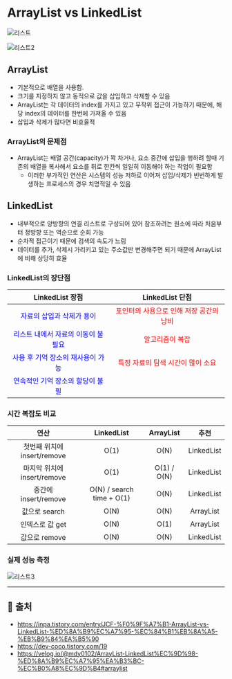 # ArrayList vs LinkedList
![리스트](https://github.com/mkyoung24/Algorithm/assets/103173521/aedc7c17-6bca-4769-9cba-46d09a4bc535)

![리스트2](https://github.com/mkyoung24/Algorithm/assets/103173521/7402d3f1-25a6-4595-b587-60eb92905595)


## ArrayList
- 기본적으로 배열을 사용함.
- 크기를 지정하지 않고 동적으로 값을 삽입하고 삭제할 수 있음
- ArrayList는 각 데이터의 index를 가지고 있고 무작위 접근이 가능하기 때문에, 해당 index의 데이터를 한번에 가져올 수 있음
- 삽입과 삭제가 많다면 비효율적

### ArrayList의 문제점
- ArrayList는 배열 공간(capacity)가 꽉 차거나, 요소 중간에 삽입을 행하려 할때 기존의 배열을 복사해서 요소를 뒤로 한칸씩 일일히 이동해야 하는 작업이 필요함
    - 이러한 부가적인 연산은 시스템의 성능 저하로 이어져 삽입/삭제가 빈번하게 발생하는 프로세스의 경우 치명적일 수 있음


## LinkedList
- 내부적으로 양방향의 연결 리스트로 구성되어 있어 참조하려는 원소에 따라 처음부터 정방향 또는 역순으로 순회 가능
- 순차적 접근이기 때문에 검색의 속도가 느림
- 데이터를 추가, 삭제시 가리키고 있는 주소값만 변경해주면 되기 때문에 ArrayList에 비해 상당히 효율

### LinkedList의 장단점
|LinkedList 장점|LinkedList 단점|
|:---:|:---:|
|<span style="color:blue">자료의 삽입과 삭제가 용이</span>|<span style="color:red">포인터의 사용으로 인해 저장 공간의 낭비</span>|
|<span style="color:blue">리스트 내에서 자료의 이동이 불필요</span>|<span style="color:red">알고리즘이 복잡</span>|
|<span style="color:blue">사용 후 기억 장소의 재사용이 가능</span>|<span style="color:red">특정 자료의 탐색 시간이 많이 소요</span>|
|<span style="color:blue">연속적인 기억 장소의 할당이 불필</span>||


### 시간 복잡도 비교
|연산|LinkedList|ArrayList|추천|
|:---:|:---:|:---:|:---:|
|첫번째 위치에 insert/remove|O(1)|O(N)|LinkedList|
|마지막 위치에 insert/remove|O(1)|O(1) / O(N)|LinkedList|
|중간에 insert/remove|O(N) / search time + O(1)|O(N)|LinkedList|
|값으로 search|O(N)|O(N)|ArrayList|
|인덱스로 값 get|O(N)|O(1)|ArrayList|
|값으로 remove|O(N)|O(N)|LinkedList|


### 실제 성능 측정

![리스트3](https://github.com/mkyoung24/Algorithm/assets/103173521/b4451007-808a-4f10-9d01-d0413f9743d3)


***
## :file_folder: 출처
- <https://inpa.tistory.com/entry/JCF-%F0%9F%A7%B1-ArrayList-vs-LinkedList-%ED%8A%B9%EC%A7%95-%EC%84%B1%EB%8A%A5-%EB%B9%84%EA%B5%90>
- <https://dev-coco.tistory.com/19>
- <https://velog.io/@mdy0102/ArrayList-LinkedList%EC%9D%98-%ED%8A%B9%EC%A7%95%EA%B3%BC-%EC%B0%A8%EC%9D%B4#arraylist>
